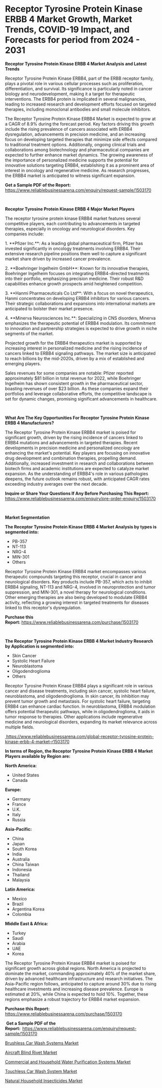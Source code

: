 <p><h1>Receptor Tyrosine Protein Kinase ERBB 4 Market Growth, Market Trends, COVID-19 Impact, and Forecasts for period from 2024 - 2031</h1></p><p><strong>Receptor Tyrosine Protein Kinase ERBB 4 Market Analysis and Latest Trends</strong></p>
<p><p>Receptor Tyrosine Protein Kinase ERBB4, part of the ERBB receptor family, plays a pivotal role in various cellular processes such as proliferation, differentiation, and survival. Its significance is particularly noted in cancer biology and neurodevelopment, making it a target for therapeutic interventions. The ERBB4 protein is implicated in several malignancies, leading to increased research and development efforts focused on targeted therapies, including monoclonal antibodies and small molecule inhibitors.</p><p>The Receptor Tyrosine Protein Kinase ERBB4 Market is expected to grow at a CAGR of 8.9% during the forecast period. Key factors driving this growth include the rising prevalence of cancers associated with ERBB4 dysregulation, advancements in precision medicine, and an increasing focus on developing targeted therapies that minimize side effects compared to traditional treatment options. Additionally, ongoing clinical trials and collaborations among biotechnology and pharmaceutical companies are expected to further enhance market dynamics. The growing awareness of the importance of personalized medicine supports the potential for innovative solutions targeting ERBB4, establishing it as a prominent area of interest in oncology and regenerative medicine. As research progresses, the ERBB4 market is anticipated to witness significant expansion.</p></p>
<p><strong>Get a Sample PDF of the Report:&nbsp;</strong> <a href="https://www.reliablebusinessarena.com/enquiry/request-sample/1503170?utm_campaign=1288&utm_medium=2&utm_source=Github&utm_content=ia&utm_term=27092024&utm_id=receptor-tyrosine-protein-kinase-erbb-4">https://www.reliablebusinessarena.com/enquiry/request-sample/1503170</a></p>
<p>&nbsp;</p>
<p><strong>Receptor Tyrosine Protein Kinase ERBB 4 Major Market Players</strong></p>
<p><p>The receptor tyrosine protein kinase ERBB4 market features several competitive players, each contributing to advancements in targeted therapies, especially in oncology and neurological disorders. Key companies include:</p><p>1. **Pfizer Inc.**: As a leading global pharmaceutical firm, Pfizer has invested significantly in oncology treatments involving ERBB4. Their extensive research pipeline positions them well to capture a significant market share driven by increased cancer prevalence.</p><p>2. **Boehringer Ingelheim GmbH**: Known for its innovative therapies, Boehringer Ingelheim focuses on integrating ERBB4-directed treatments into their portfolio, emphasizing precision medicine. Their robust R&D capabilities enhance growth prospects amid heightened competition.</p><p>3. **Hanmi Pharmaceuticals Co Ltd**: With a focus on novel therapeutics, Hanmi concentrates on developing ERBB4 inhibitors for various cancers. Their strategic collaborations and expansions into international markets are anticipated to bolster their market presence.</p><p>4. **Minerva Neurosciences Inc.**: Specializing in CNS disorders, Minerva emphasizes the therapeutic potential of ERBB4 modulation. Its commitment to innovation and partnership strategies is expected to drive growth in niche segments of the market.</p><p>Projected growth for the ERBB4 therapeutics market is supported by increasing interest in personalized medicine and the rising incidence of cancers linked to ERBB4 signaling pathways. The market size is anticipated to reach billions by the mid-2020s, driven by a mix of established and emerging players.</p><p>Sales revenues for some companies are notable: Pfizer reported approximately $81 billion in total revenue for 2022, while Boehringer Ingelheim has shown consistent growth in the pharmaceutical sector, boasting revenues of over $23 billion. As these companies expand their portfolios and leverage collaborative efforts, the competitive landscape is set for dynamic changes, promising significant advancements in healthcare.</p></p>
<p>&nbsp;</p>
<p><strong>What Are The Key Opportunities For Receptor Tyrosine Protein Kinase ERBB 4 Manufacturers?</strong></p>
<p><p>The Receptor Tyrosine Protein Kinase ERBB4 market is poised for significant growth, driven by the rising incidence of cancers linked to ERBB4 mutations and advancements in targeted therapies. Recent developments in precision medicine and personalized oncology are enhancing the market's potential. Key players are focusing on innovative drug development and combination therapies, propelling demand. Additionally, increased investment in research and collaborations between biotech firms and academic institutions are expected to catalyze market expansion. As the understanding of ERBB4's role in various pathologies deepens, the future outlook remains robust, with anticipated CAGR rates exceeding industry averages over the next decade.</p></p>
<p><strong>Inquire or Share Your Questions If Any Before Purchasing This Report:</strong> <a href="https://www.reliablebusinessarena.com/enquiry/pre-order-enquiry/1503170?utm_campaign=1288&utm_medium=2&utm_source=Github&utm_content=ia&utm_term=27092024&utm_id=receptor-tyrosine-protein-kinase-erbb-4">https://www.reliablebusinessarena.com/enquiry/pre-order-enquiry/1503170</a></p>
<p>&nbsp;</p>
<p><strong>Market Segmentation</strong></p>
<p><strong>The Receptor Tyrosine Protein Kinase ERBB 4 Market Analysis by types is segmented into:</strong></p>
<p><ul><li>PB-357</li><li>NT-113</li><li>NRG-4</li><li>MIN-301</li><li>Others</li></ul></p>
<p><p>Receptor Tyrosine Protein Kinase ERBB4 market encompasses various therapeutic compounds targeting this receptor, crucial in cancer and neurological disorders. Key products include PB-357, which acts to inhibit ERBB4 signaling, NT-113 and NRG-4, involved in neuroprotection and tumor suppression, and MIN-301, a novel therapy for neurological conditions. Other emerging therapies are also being developed to modulate ERBB4 activity, reflecting a growing interest in targeted treatments for diseases linked to this receptor's dysregulation.</p></p>
<p><strong>Purchase this Report:&nbsp;</strong><a href="https://www.reliablebusinessarena.com/purchase/1503170?utm_campaign=1288&utm_medium=2&utm_source=Github&utm_content=ia&utm_term=27092024&utm_id=receptor-tyrosine-protein-kinase-erbb-4">https://www.reliablebusinessarena.com/purchase/1503170</a></p>
<p>&nbsp;</p>
<p><strong>The Receptor Tyrosine Protein Kinase ERBB 4 Market Industry Research by Application is segmented into:</strong></p>
<p><ul><li>Skin Cancer</li><li>Systolic Heart Failure</li><li>Neuroblastoma</li><li>Oligodendroglioma</li><li>Others</li></ul></p>
<p><p>Receptor Tyrosine Protein Kinase ERBB4 plays a significant role in various cancer and disease treatments, including skin cancer, systolic heart failure, neuroblastoma, and oligodendroglioma. In skin cancer, its inhibition may prevent tumor growth and metastasis. For systolic heart failure, targeting ERBB4 can enhance cardiac function. In neuroblastoma, ERBB4 modulation offers potential therapeutic pathways, while in oligodendroglioma, it aids in tumor response to therapies. Other applications include regenerative medicine and neurological disorders, expanding its market relevance across multiple fields.</p></p>
<p><a href="https://www.reliablebusinessarena.com/global-receptor-tyrosine-protein-kinase-erbb-4-market-r1503170?utm_campaign=1288&utm_medium=2&utm_source=Github&utm_content=ia&utm_term=27092024&utm_id=receptor-tyrosine-protein-kinase-erbb-4">&nbsp;https://www.reliablebusinessarena.com/global-receptor-tyrosine-protein-kinase-erbb-4-market-r1503170</a></p>
<p><strong>In terms of Region, the Receptor Tyrosine Protein Kinase ERBB 4 Market Players available by Region are:</strong></p>
<p>
    <p> <strong> North America: </strong>
        <ul>
            <li>United States</li>
            <li>Canada</li>
        </ul>
        </p> 
    <p> <strong> Europe: </strong>
        <ul>
            <li>Germany</li>
            <li>France</li>
            <li>U.K.</li>
            <li>Italy</li>
            <li>Russia</li>
        </ul>
        </p> 
    <p> <strong> Asia-Pacific: </strong>
        <ul>
            <li>China</li>
            <li>Japan</li>
            <li>South Korea</li>
            <li>India</li>
            <li>Australia</li>
            <li>China Taiwan</li>
            <li>Indonesia</li>
            <li>Thailand</li>
            <li>Malaysia</li>
        </ul>
        </p> 
    <p> <strong> Latin America: </strong>
        <ul>
            <li>Mexico</li>
            <li>Brazil</li>
            <li>Argentina Korea</li>
            <li>Colombia</li>
        </ul>
        </p> 
    <p> <strong> Middle East & Africa: </strong>
        <ul>
            <li>Turkey</li>
            <li>Saudi</li>
            <li>Arabia</li>
            <li>UAE</li>
            <li>Korea</li>
        </ul>
    </p>
    </p>
<p><p>The Receptor Tyrosine Protein Kinase ERBB4 market is poised for significant growth across global regions. North America is projected to dominate the market, commanding approximately 40% of the market share, driven by advanced healthcare infrastructure and research initiatives. The Asia-Pacific region follows, anticipated to capture around 30% due to rising healthcare investments and increasing disease prevalence. Europe is estimated at 20%, while China is expected to hold 10%. Together, these regions emphasize a robust trajectory for ERBB4 market expansion.</p></p>
<p><strong>Purchase this Report: </strong><a href="https://www.reliablebusinessarena.com/purchase/1503170?utm_campaign=1288&utm_medium=2&utm_source=Github&utm_content=ia&utm_term=27092024&utm_id=receptor-tyrosine-protein-kinase-erbb-4">https://www.reliablebusinessarena.com/purchase/1503170</a></p>
<p>&nbsp;<strong>Get a Sample PDF of the Report:&nbsp;&nbsp;</strong><a href="https://www.reliablebusinessarena.com/enquiry/request-sample/1503170?utm_campaign=1288&utm_medium=2&utm_source=Github&utm_content=ia&utm_term=27092024&utm_id=receptor-tyrosine-protein-kinase-erbb-4">https://www.reliablebusinessarena.com/enquiry/request-sample/1503170</a></p>
<p><strong></strong></p>
<p><p><a href="https://www.linkedin.com/pulse/brushless-car-wash-systems-market-size-growth-industry-pn1hc?utm_campaign=1288&utm_medium=2&utm_source=Github&utm_content=ia&utm_term=27092024&utm_id=receptor-tyrosine-protein-kinase-erbb-4">Brushless Car Wash Systems Market</a></p><p><a href="https://www.linkedin.com/pulse/aircraft-blind-rivet-market-global-insights-sales-trends-nhe6c?utm_campaign=1288&utm_medium=2&utm_source=Github&utm_content=ia&utm_term=27092024&utm_id=receptor-tyrosine-protein-kinase-erbb-4">Aircraft Blind Rivet Market</a></p><p><a href="https://issuu.com/reportprime-2/docs/commercial-and-household-water-puri_c8a91f64fcbdae?utm_campaign=1288&utm_medium=2&utm_source=Github&utm_content=ia&utm_term=27092024&utm_id=receptor-tyrosine-protein-kinase-erbb-4">Commercial and Household Water Purification Systems Market</a></p><p><a href="https://www.linkedin.com/pulse/touchless-car-wash-system-industry-analysis-report-its-ln3wc?utm_campaign=1288&utm_medium=2&utm_source=Github&utm_content=ia&utm_term=27092024&utm_id=receptor-tyrosine-protein-kinase-erbb-4">Touchless Car Wash System Market</a></p><p><a href="https://issuu.com/reportprime-2/docs/natural-household-insecticides-mark_ab0435797a191c?utm_campaign=1288&utm_medium=2&utm_source=Github&utm_content=ia&utm_term=27092024&utm_id=receptor-tyrosine-protein-kinase-erbb-4">Natural Household Insecticides Market</a></p></p>